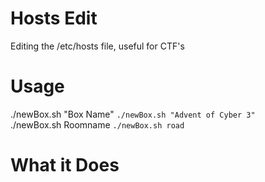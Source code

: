 # Hosts Edit

Editing the /etc/hosts file, useful for CTF's

# Usage
./newBox.sh "Box Name" ```./newBox.sh "Advent of Cyber 3"``` <br>
./newBox.sh Roomname ```./newBox.sh road```

# What it Does